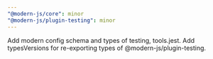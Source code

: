 ```yaml
---
"@modern-js/core": minor
"@modern-js/plugin-testing": minor
---
```


Add modern config schema and types of testing, tools.jest.
Add typesVersions for re-exporting types of @modern-js/plugin-testing.
